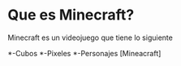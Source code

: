 # Que es Minecraft?
Minecraft es un videojuego que tiene lo siguiente

*-Cubos
*-Pixeles
*-Personajes
[Mineacraft]

